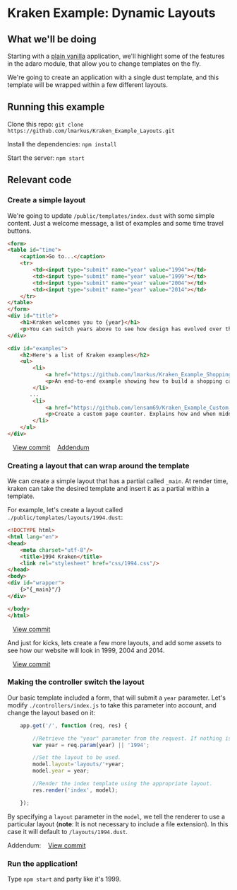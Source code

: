 # Kraken Example: Dynamic Layouts

## What we'll be doing

Starting with a [plain vanilla](https://github.com/lmarkus/Kraken_Example_Layouts/commit/93f27dd40ee413addce0474abcd0d01624ba8085) application,
we'll highlight some of the features in the adaro module, that allow you to change templates on the fly.

We're going to create an application with a single dust template, and this template will be wrapped within a few different
layouts.

## Running this example

Clone this repo: `git clone https://github.com/lmarkus/Kraken_Example_Layouts.git`

Install the dependencies: `npm install`

Start the server: `npm start`

## Relevant code

### Create a simple layout
We're going to update `/public/templates/index.dust` with some simple content. Just a welcome message, a list of examples and some time travel buttons.

```html
<form>
<table id="time">
    <caption>Go to...</caption>
    <tr>
        <td><input type="submit" name="year" value="1994"></td>
        <td><input type="submit" name="year" value="1999"></td>
        <td><input type="submit" name="year" value="2004"></td>
        <td><input type="submit" name="year" value="2014"></td>
    </tr>
</table>
</form>
<div id="title">
    <h1>Kraken welcomes you to {year}</h1>
    <p>You can switch years above to see how design has evolved over the years.</p>
</div>

<div id="examples">
    <h2>Here's a list of Kraken examples</h2>
    <ul>
        <li>
            <a href="https://github.com/lmarkus/Kraken_Example_Shopping_Cart" target="_blank">Kraken Shopping Cart</a>
            <p>An end-to-end example showing how to build a shopping cart that integrates with PayPal</p>
        </li>
       ...
        <li>
            <a href="https://github.com/lensam69/Kraken_Example_Custom_Middleware" target="_blank">Deploying middleware</a>
            <p>Create a custom page counter. Explains how and when middleware is deployed in the application lifecycle.</p>
        </li>
    </ul>
</div>
```

[<img src='http://upload.wikimedia.org/wikipedia/commons/thumb/2/25/External.svg/600px-External.svg.png' width='12px' height='12px'/>View commit](https://github.com/lmarkus/Kraken_Example_Layouts/commit/93f27dd40ee413addce0474abcd0d01624ba8085)
[<img src='http://upload.wikimedia.org/wikipedia/commons/thumb/2/25/External.svg/600px-External.svg.png' width='12px' height='12px'/>Addendum](https://github.com/lmarkus/Kraken_Example_Layouts/commit/179cef8db34eb00d978d3a5c42854890cfb10dab)


### Creating a layout that can wrap around the template

We can create a simple layout that has a partial called `_main`. At render time, kraken can take the desired template and
insert it as a partial within a template.

For example, let's create a layout called `./public/templates/layouts/1994.dust`:
```html
<!DOCTYPE html>
<html lang="en">
<head>
    <meta charset="utf-8"/>
    <title>1994 Kraken</title>
    <link rel="stylesheet" href="css/1994.css"/>
</head>
<body>
<div id="wrapper">
    {>"{_main}"/}
</div>

</body>
</html>
```

[<img src='http://upload.wikimedia.org/wikipedia/commons/thumb/2/25/External.svg/600px-External.svg.png' width='12px' height='12px'/>View commit](https://github.com/lmarkus/Kraken_Example_Layouts/commit/ca76d29f0fdbb35f6016928eecf8877c034771bf)

And just for kicks, lets create a few more layouts, and add some assets to see how our website will look in 1999, 2004 and 2014.

[<img src='http://upload.wikimedia.org/wikipedia/commons/thumb/2/25/External.svg/600px-External.svg.png' width='12px' height='12px'/>View commit](https://github.com/lmarkus/Kraken_Example_Layouts/commit/d09f45ce22cd7941444bc9a385b77869c68009d7)


### Making the controller switch the layout
Our basic template included a form, that will submit a `year` parameter.
Let's modify `./controllers/index.js` to take this parameter into account, and change the layout based on it:

```javascript
    app.get('/', function (req, res) {

        //Retrieve the "year" parameter from the request. If nothing is present, default to 1994
        var year = req.param(year) || '1994';

        //Set the layout to be used.
        model.layout='layouts/'+year;
        model.year = year;

        //Render the index template using the appropriate layout.
        res.render('index', model);

    });
```

By specifying a `layout` parameter in the `model`, we tell the renderer to use a particular layout (**note**: It is not necessary to include a file extension). In this case it will default to `/layouts/1994.dust`.

Addendum: [<img src='http://upload.wikimedia.org/wikipedia/commons/thumb/2/25/External.svg/600px-External.svg.png' width='12px' height='12px'/>View commit](https://github.com/lmarkus/Kraken_Example_Layouts/commit/179cef8db34eb00d978d3a5c42854890cfb10dab)


### Run the application!
Type `npm start` and party like it's 1999.
